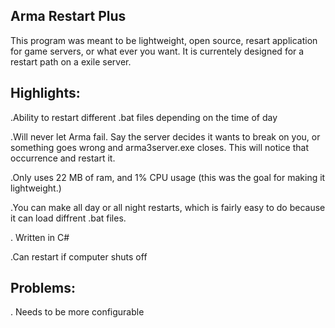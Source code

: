 ## Arma Restart Plus

This program was meant to be lightweight, open source, resart application for game servers, or what ever you want. It is currentely designed for a restart path on a exile server.

## Highlights:
.Ability to restart different .bat files depending on the time of day

.Will never let Arma fail. Say the server decides it wants to break on you, or something goes wrong and arma3server.exe closes. This will notice that occurrence and restart it.

.Only uses 22 MB of ram, and 1% CPU usage (this was the goal for making it lightweight.)

.You can make all day or all night restarts, which is fairly easy to do because it can load diffrent .bat files.

. Written in C#

.Can restart if computer shuts off



## Problems:
. Needs to be more configurable
